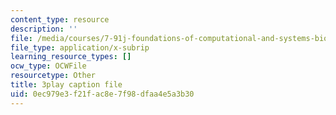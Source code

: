 ```yaml
---
content_type: resource
description: ''
file: /media/courses/7-91j-foundations-of-computational-and-systems-biology-spring-2014/0ec979e3f21fac8e7f98dfaa4e5a3b30_1EMonM7qAU8.srt
file_type: application/x-subrip
learning_resource_types: []
ocw_type: OCWFile
resourcetype: Other
title: 3play caption file
uid: 0ec979e3-f21f-ac8e-7f98-dfaa4e5a3b30
---
```


